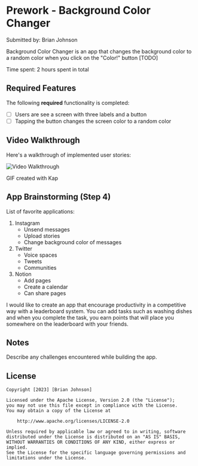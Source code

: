 # Prework - Background Color Changer

Submitted by: Brian Johnson

Background Color Changer is an app that changes the background color to a random color when you click on the "Color!" button [TODO] 

Time spent: 2 hours spent in total

## Required Features

The following **required** functionality is completed:

- [ ] Users are see a screen with three labels and a button
- [ ] Tapping the button changes the screen color to a random color
 
## Video Walkthrough

Here's a walkthrough of implemented user stories:

![Video Walkthrough](https://imgur.com/a/F9HUl5L.gif)

<!-- Replace this with whatever GIF tool you used! -->
GIF created with Kap
<!-- Recommended tools:
[Kap](https://getkap.co/) for macOS
[ScreenToGif](https://www.screentogif.com/) for Windows
[peek](https://github.com/phw/peek) for Linux. -->

## App Brainstorming (Step 4)
List of favorite applications:
1. Instagram
    - Unsend messages
    - Upload stories
    - Change background color of messages
2. Twitter
    - Voice spaces
    - Tweets
    - Communities
3. Notion
    - Add pages
    - Create a calendar
    - Can share pages

I would like to create an app that encourage productivity in a competitive way with a leaderboard system. You can add tasks such as washing dishes and when you complete the task, you earn points that will place you somewhere on the leaderboard with your friends.
## Notes

Describe any challenges encountered while building the app.

## License

    Copyright [2023] [Brian Johnson]

    Licensed under the Apache License, Version 2.0 (the "License");
    you may not use this file except in compliance with the License.
    You may obtain a copy of the License at

        http://www.apache.org/licenses/LICENSE-2.0

    Unless required by applicable law or agreed to in writing, software
    distributed under the License is distributed on an "AS IS" BASIS,
    WITHOUT WARRANTIES OR CONDITIONS OF ANY KIND, either express or implied.
    See the License for the specific language governing permissions and
    limitations under the License.
